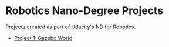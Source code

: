 # Robotics Nano-Degree Projects  

Projects created as part of Udacity's ND for Robotics.  

* [Project 1: Gazebo World](https://github.com/ashirwad08/robotics-nd/tree/main/myrobot)  



